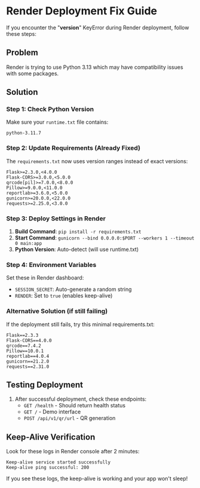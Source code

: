 # Render Deployment Fix Guide

If you encounter the "__version__" KeyError during Render deployment, follow these steps:

## Problem
Render is trying to use Python 3.13 which may have compatibility issues with some packages.

## Solution

### Step 1: Check Python Version
Make sure your `runtime.txt` file contains:
```
python-3.11.7
```

### Step 2: Update Requirements (Already Fixed)
The `requirements.txt` now uses version ranges instead of exact versions:
```
Flask>=2.3.0,<4.0.0
Flask-CORS>=3.0.0,<5.0.0
qrcode[pil]>=7.0.0,<8.0.0
Pillow>=9.0.0,<11.0.0
reportlab>=3.6.0,<5.0.0
gunicorn>=20.0.0,<22.0.0
requests>=2.25.0,<3.0.0
```

### Step 3: Deploy Settings in Render
1. **Build Command**: `pip install -r requirements.txt`
2. **Start Command**: `gunicorn --bind 0.0.0.0:$PORT --workers 1 --timeout 0 main:app`
3. **Python Version**: Auto-detect (will use runtime.txt)

### Step 4: Environment Variables
Set these in Render dashboard:
- `SESSION_SECRET`: Auto-generate a random string
- `RENDER`: Set to `true` (enables keep-alive)

### Alternative Solution (if still failing)
If the deployment still fails, try this minimal requirements.txt:
```
Flask==2.3.3
Flask-CORS==4.0.0
qrcode==7.4.2
Pillow==10.0.1
reportlab==4.0.4
gunicorn==21.2.0
requests==2.31.0
```

## Testing Deployment
1. After successful deployment, check these endpoints:
   - `GET /health` - Should return health status
   - `GET /` - Demo interface
   - `POST /api/v1/qr/url` - QR generation

## Keep-Alive Verification
Look for these logs in Render console after 2 minutes:
```
Keep-alive service started successfully
Keep-alive ping successful: 200
```

If you see these logs, the keep-alive is working and your app won't sleep!